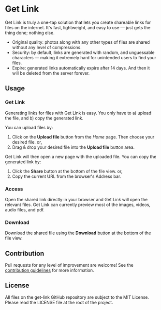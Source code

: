 # Get Link
Get Link is truly a one-tap solution that lets you create shareable links for files on the internet. It's fast, lightweight, and easy to use — just gets the thing done; nothing else.
 - Original quality: photos along with any other types of files are shared without any level of compressions. 
 - Security: by default, links are generated with random, and unguessable characters — making it extremely hard for unintended users to find your files.
 - Expire: generated links automatically expire after 14 days. And then it will be deleted from the server forever.

## Usage
### Get Link
Generating links for files with Get Link is easy. You only have to a) upload the file, and b) copy the generated link. 

You can upload files by:
 1. Click on the __Upload file__ button from the _Home_ page. Then choose your desired file. or,
 1. Drag & drop your desired file into the __Upload file__ button area.

Get Link will then open a new page with the uploaded file. You can copy the generated link by:
 1. Click the __Share__ button at the bottom of the file view. or,
 1. Copy the current URL from the browser's Address bar.

### Access
Open the shared link directly in your browser and Get Link will open the relevant files. Get Link can currently preview most of the images, videos, audio files, and pdf.

### Download
Download the shared file using the __Download__ button at the bottom of the file view.

## Contribution
Pull requests for any level of improvement are welcome! See the [contribution guidelines](https://github.com/azraftaohid/get-link/docs/contributing) for more information.

## License
All files on the get-link GitHub repository are subject to the MIT License. Please read the LICENSE file at the root of the project.